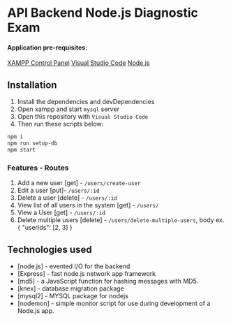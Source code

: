 # API Backend Node.js Diagnostic Exam


#### Application pre-requisites:
[XAMPP Control Panel](https://www.apachefriends.org/download.html)
[Visual Studio Code](https://code.visualstudio.com/)
[Node.js](https://nodejs.org/en/download/)

## Installation
1. Install the dependencies and devDependencies
2. Open xampp and start `mysql` server
3. Open this repository with `Visual Studio Code`
5. Then run these scripts below:
```sh
npm i
npm run setup-db
npm start
```

### Features - Routes
1. Add a new user [get] - `/users/create-user`
2. Edit a user [put]- `/users/:id`
3. Delete a user [delete] - `/users/:id`
4. View list of all users in the system [get] - `/users/`
5. View a User [get] - `/users/:id`
5. Delete multiple users [delete] - `/users/delete-multiple-users`, body ex. {
    "userIds": [2, 3]
}


## Technologies used

- [node.js] - evented I/O for the backend
- [Express] - fast node.js network app framework
- [md5] - a JavaScript function for hashing messages with MD5.
- [knex] - database migration package
- [mysql2] - MYSQL package for nodejs
- [nodemon] - simple monitor script for use during development of a Node.js app.





